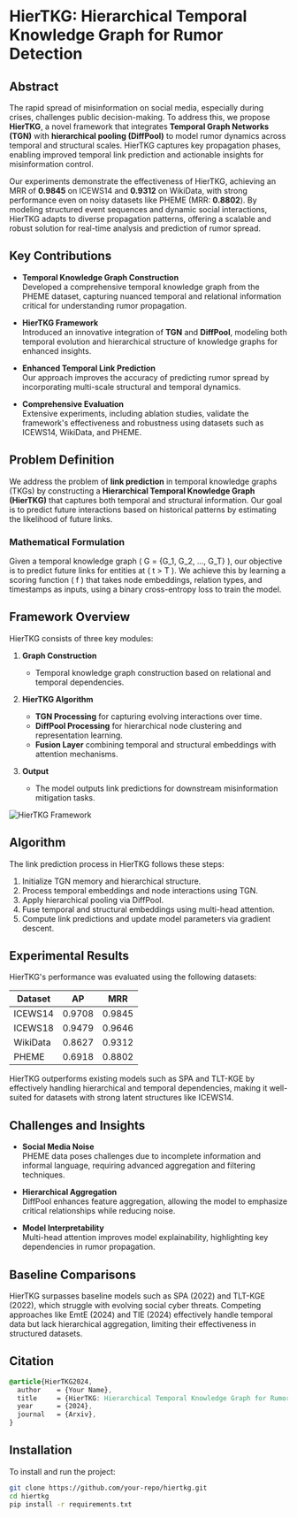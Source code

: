 # HierTKG: Hierarchical Temporal Knowledge Graph for Rumor Detection

## Abstract
The rapid spread of misinformation on social media, especially during crises, challenges public decision-making. To address this, we propose **HierTKG**, a novel framework that integrates **Temporal Graph Networks (TGN)** with **hierarchical pooling (DiffPool)** to model rumor dynamics across temporal and structural scales. HierTKG captures key propagation phases, enabling improved temporal link prediction and actionable insights for misinformation control.

Our experiments demonstrate the effectiveness of HierTKG, achieving an MRR of **0.9845** on ICEWS14 and **0.9312** on WikiData, with strong performance even on noisy datasets like PHEME (MRR: **0.8802**). By modeling structured event sequences and dynamic social interactions, HierTKG adapts to diverse propagation patterns, offering a scalable and robust solution for real-time analysis and prediction of rumor spread.

## Key Contributions
- **Temporal Knowledge Graph Construction**  
  Developed a comprehensive temporal knowledge graph from the PHEME dataset, capturing nuanced temporal and relational information critical for understanding rumor propagation.

- **HierTKG Framework**  
  Introduced an innovative integration of **TGN** and **DiffPool**, modeling both temporal evolution and hierarchical structure of knowledge graphs for enhanced insights.

- **Enhanced Temporal Link Prediction**  
  Our approach improves the accuracy of predicting rumor spread by incorporating multi-scale structural and temporal dynamics.

- **Comprehensive Evaluation**  
  Extensive experiments, including ablation studies, validate the framework's effectiveness and robustness using datasets such as ICEWS14, WikiData, and PHEME.

## Problem Definition
We address the problem of **link prediction** in temporal knowledge graphs (TKGs) by constructing a **Hierarchical Temporal Knowledge Graph (HierTKG)** that captures both temporal and structural information. Our goal is to predict future interactions based on historical patterns by estimating the likelihood of future links.

### Mathematical Formulation
Given a temporal knowledge graph \( G = \{G_1, G_2, ..., G_T\} \), our objective is to predict future links for entities at \( t > T \). We achieve this by learning a scoring function \( f \) that takes node embeddings, relation types, and timestamps as inputs, using a binary cross-entropy loss to train the model.

## Framework Overview
HierTKG consists of three key modules:

1. **Graph Construction**  
   - Temporal knowledge graph construction based on relational and temporal dependencies.

2. **HierTKG Algorithm**  
   - **TGN Processing** for capturing evolving interactions over time.
   - **DiffPool Processing** for hierarchical node clustering and representation learning.
   - **Fusion Layer** combining temporal and structural embeddings with attention mechanisms.

3. **Output**  
   - The model outputs link predictions for downstream misinformation mitigation tasks.

![HierTKG Framework](image.png)

## Algorithm
The link prediction process in HierTKG follows these steps:

1. Initialize TGN memory and hierarchical structure.
2. Process temporal embeddings and node interactions using TGN.
3. Apply hierarchical pooling via DiffPool.
4. Fuse temporal and structural embeddings using multi-head attention.
5. Compute link predictions and update model parameters via gradient descent.

## Experimental Results
HierTKG's performance was evaluated using the following datasets:

| Dataset   | AP     | MRR   |
|-----------|--------|-------|
| ICEWS14   | 0.9708 | 0.9845 |
| ICEWS18   | 0.9479 | 0.9646 |
| WikiData  | 0.8627 | 0.9312 |
| PHEME     | 0.6918 | 0.8802 |

HierTKG outperforms existing models such as SPA and TLT-KGE by effectively handling hierarchical and temporal dependencies, making it well-suited for datasets with strong latent structures like ICEWS14.

## Challenges and Insights
- **Social Media Noise**  
  PHEME data poses challenges due to incomplete information and informal language, requiring advanced aggregation and filtering techniques.

- **Hierarchical Aggregation**  
  DiffPool enhances feature aggregation, allowing the model to emphasize critical relationships while reducing noise.

- **Model Interpretability**  
  Multi-head attention improves model explainability, highlighting key dependencies in rumor propagation.

## Baseline Comparisons
HierTKG surpasses baseline models such as SPA (2022) and TLT-KGE (2022), which struggle with evolving social cyber threats. Competing approaches like EmtE (2024) and TIE (2024) effectively handle temporal data but lack hierarchical aggregation, limiting their effectiveness in structured datasets.

## Citation
```css
@article{HierTKG2024,
  author    = {Your Name},
  title     = {HierTKG: Hierarchical Temporal Knowledge Graph for Rumor Detection},
  year      = {2024},
  journal   = {Arxiv},
}
```
## Installation
To install and run the project:

```bash
git clone https://github.com/your-repo/hiertkg.git
cd hiertkg
pip install -r requirements.txt
